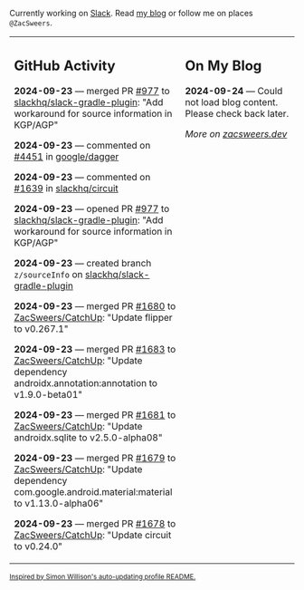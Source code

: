 Currently working on [Slack](https://slack.com/). Read [my blog](https://zacsweers.dev/) or follow me on places `@ZacSweers`.

<table><tr><td valign="top" width="60%">

## GitHub Activity
<!-- githubActivity starts -->
**2024-09-23** — merged PR [#977](https://github.com/slackhq/slack-gradle-plugin/pull/977) to [slackhq/slack-gradle-plugin](https://github.com/slackhq/slack-gradle-plugin): "Add workaround for source information in KGP/AGP"

**2024-09-23** — commented on [#4451](https://github.com/google/dagger/issues/4451#issuecomment-2369620613) in [google/dagger](https://github.com/google/dagger)

**2024-09-23** — commented on [#1639](https://github.com/slackhq/circuit/issues/1639#issuecomment-2369416058) in [slackhq/circuit](https://github.com/slackhq/circuit)

**2024-09-23** — opened PR [#977](https://github.com/slackhq/slack-gradle-plugin/pull/977) to [slackhq/slack-gradle-plugin](https://github.com/slackhq/slack-gradle-plugin): "Add workaround for source information in KGP/AGP"

**2024-09-23** — created branch `z/sourceInfo` on [slackhq/slack-gradle-plugin](https://github.com/slackhq/slack-gradle-plugin)

**2024-09-23** — merged PR [#1680](https://github.com/ZacSweers/CatchUp/pull/1680) to [ZacSweers/CatchUp](https://github.com/ZacSweers/CatchUp): "Update flipper to v0.267.1"

**2024-09-23** — merged PR [#1683](https://github.com/ZacSweers/CatchUp/pull/1683) to [ZacSweers/CatchUp](https://github.com/ZacSweers/CatchUp): "Update dependency androidx.annotation:annotation to v1.9.0-beta01"

**2024-09-23** — merged PR [#1681](https://github.com/ZacSweers/CatchUp/pull/1681) to [ZacSweers/CatchUp](https://github.com/ZacSweers/CatchUp): "Update androidx.sqlite to v2.5.0-alpha08"

**2024-09-23** — merged PR [#1679](https://github.com/ZacSweers/CatchUp/pull/1679) to [ZacSweers/CatchUp](https://github.com/ZacSweers/CatchUp): "Update dependency com.google.android.material:material to v1.13.0-alpha06"

**2024-09-23** — merged PR [#1678](https://github.com/ZacSweers/CatchUp/pull/1678) to [ZacSweers/CatchUp](https://github.com/ZacSweers/CatchUp): "Update circuit to v0.24.0"
<!-- githubActivity ends -->
</td><td valign="top" width="40%">

## On My Blog
<!-- blog starts -->
**2024-09-24** — Could not load blog content. Please check back later.
<!-- blog ends -->
_More on [zacsweers.dev](https://zacsweers.dev/)_
</td></tr></table>

<sub><a href="https://simonwillison.net/2020/Jul/10/self-updating-profile-readme/">Inspired by Simon Willison's auto-updating profile README.</a></sub>